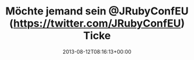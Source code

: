 ---
retweeted: false
source: <a href="http://twitter.com" rel="nofollow">Twitter Web Client</a>
entities:
  hashtags: []
  symbols: []
  user_mentions:
  - name: JRubyConf EU
    screen_name: JRubyConfEU
    indices:
    - '19'
    - '31'
    id_str: '615120037'
    id: '615120037'
  - name: eurucamp
    screen_name: eurucamp
    indices:
    - '50'
    - '59'
    id_str: '263762253'
    id: '263762253'
  urls: []
display_text_range:
- '0'
- '76'
favorite_count: '0'
id_str: '366835499559690240'
truncated: false
retweet_count: '4'
id: '366835499559690240'
created_at: Mon Aug 12 08:16:13 +0000 2013
favorited: false
full_text: Möchte jemand sein [@JRubyConfEU](https://twitter.com/JRubyConfEU) Ticket
  gegen mein [@eurucamp](https://twitter.com/eurucamp) Ticket tauschen?
lang: de
tags:
- pesos/twitter
date: '2013-08-12T08:16:13+00:00'
src: https://twitter.com/bascht/status/366835499559690240
original_url: https://twitter.com/bascht/status/366835499559690240
type: twitter_tweet
text: Möchte jemand sein [@JRubyConfEU](https://twitter.com/JRubyConfEU) Ticket gegen
  mein [@eurucamp](https://twitter.com/eurucamp) Ticket tauschen?
title: Möchte jemand sein @JRubyConfEU (https://twitter.com/JRubyConfEU) Ticke

---